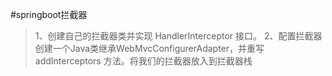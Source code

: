 #springboot拦截器
>1、创建自己的拦截器类并实现 HandlerInterceptor 接口。 
>2、配置拦截器创建一个Java类继承WebMvcConfigurerAdapter，并重写 addInterceptors 方法。将我们的拦截器放入到拦截器栈

  
